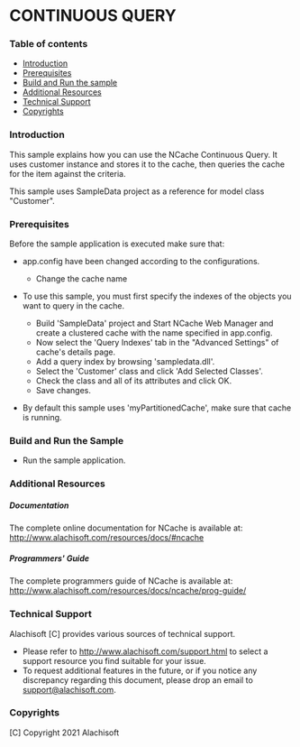 # CONTINUOUS QUERY

### Table of contents

* [Introduction](#introduction)
* [Prerequisites](#prerequisites)
* [Build and Run the sample](#build-and-run-the-sample)
* [Additional Resources](#additional-resources)
* [Technical Support](#technical-support)
* [Copyrights](#copyrights)

### Introduction

This sample explains how you can use the NCache Continuous Query. It uses customer instance and stores it to the cache, then queries the cache for the item against the criteria.

This sample uses SampleData project as a reference for model class "Customer".

### Prerequisites

Before the sample application is executed make sure that:

- app.config have been changed according to the configurations. 
	- Change the cache name

- To use this sample, you must first specify the indexes of the objects you want to query in the cache.
	- Build 'SampleData' project and Start NCache Web Manager and create a clustered cache with the name specified in app.config. 
	- Now select the 'Query Indexes' tab in the "Advanced Settings" of cache's details page.
	- Add a query index by browsing 'sampledata.dll'. 
    - Select the 'Customer' class and click 'Add Selected Classes'.
	- Check the class and all of its attributes and click OK.
	- Save changes.

- By default this sample uses 'myPartitionedCache', make sure that cache is running. 
	
### Build and Run the Sample
    
- Run the sample application.

### Additional Resources

##### Documentation
The complete online documentation for NCache is available at:
http://www.alachisoft.com/resources/docs/#ncache

##### Programmers' Guide
The complete programmers guide of NCache is available at:
http://www.alachisoft.com/resources/docs/ncache/prog-guide/

### Technical Support

Alachisoft [C] provides various sources of technical support. 

- Please refer to http://www.alachisoft.com/support.html to select a support resource you find suitable for your issue.
- To request additional features in the future, or if you notice any discrepancy regarding this document, please drop an email to [support@alachisoft.com](mailto:support@alachisoft.com).

### Copyrights

[C] Copyright 2021 Alachisoft 